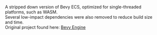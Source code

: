 A stripped down version of Bevy ECS, optimized for single-threaded platforms, such as WASM.  
Several low-impact dependencies were also removed to reduce build size and time.  
Original project found here: [Bevy Engine](https://github.com/bevyengine/bevy)